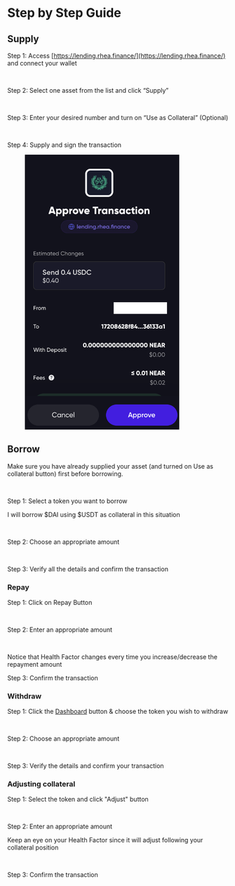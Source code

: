 # Step by Step Guide

## Supply

Step 1: Access [https://lending.rhea.finance/](https://lending.rhea.finance/) and connect your wallet

<figure><img src="../../../.gitbook/assets/Screenshot 2025-04-17 at 12.43.41 AM.png" alt=""><figcaption></figcaption></figure>

Step 2: Select one asset from the list and click “Supply”

<figure><img src="../../../.gitbook/assets/Screenshot 2025-04-17 at 12.49.18 AM.png" alt=""><figcaption></figcaption></figure>

Step 3: Enter your desired number and turn on “Use as Collateral” (Optional)

<div data-full-width="false"><figure><img src="../../../.gitbook/assets/Screenshot 2025-04-17 at 12.53.14 AM.png" alt="" width="375"><figcaption></figcaption></figure></div>

Step 4: Supply and sign the transaction

<figure><img src="../../../.gitbook/assets/wwwwww.png" alt="" width="352"><figcaption></figcaption></figure>

## Borrow

Make sure you have already supplied your asset (and turned on Use as collateral button) first before borrowing.

<figure><img src="../../../.gitbook/assets/Screenshot 2025-04-17 at 12.58.14 AM.png" alt=""><figcaption></figcaption></figure>

Step 1: Select a token you want to borrow

I will borrow $DAI using $USDT as collateral in this situation

<figure><img src="../../../.gitbook/assets/Screenshot 2025-04-17 at 1.02.39 AM.png" alt=""><figcaption></figcaption></figure>

Step 2: Choose an appropriate amount

<figure><img src="../../../.gitbook/assets/Screenshot 2025-04-17 at 1.04.31 AM.png" alt="" width="375"><figcaption></figcaption></figure>

Step 3: Verify all the details and confirm the transaction

### Repay

Step 1: Click on Repay Button

<figure><img src="../../../.gitbook/assets/Screenshot 2025-04-17 at 1.06.22 AM.png" alt=""><figcaption></figcaption></figure>

Step 2: Enter an appropriate amount&#x20;

<figure><img src="../../../.gitbook/assets/Screenshot 2025-04-17 at 1.07.49 AM.png" alt="" width="375"><figcaption></figcaption></figure>

Notice that Health Factor changes every time you increase/decrease the repayment amount

Step 3: Confirm the transaction

### Withdraw

Step 1: Click the [Dashboard](https://lending.rhea.finance/dashboard) button & choose the token you wish to withdraw

<figure><img src="../../../.gitbook/assets/Screenshot 2025-04-17 at 1.15.22 AM.png" alt=""><figcaption></figcaption></figure>

Step 2:  Choose an appropriate amount

<figure><img src="../../../.gitbook/assets/Screenshot 2025-04-17 at 1.12.15 AM.png" alt="" width="375"><figcaption></figcaption></figure>

Step 3: Verify the details and confirm your transaction

### Adjusting collateral

Step 1: Select the token and click "Adjust" button

<figure><img src="../../../.gitbook/assets/Screenshot 2025-04-17 at 1.13.21 AM.png" alt=""><figcaption></figcaption></figure>

Step 2: Enter an appropriate amount&#x20;

Keep an eye on your Health Factor since it will adjust following your collateral position

<figure><img src="../../../.gitbook/assets/Screenshot 2025-04-17 at 1.16.47 AM.png" alt="" width="375"><figcaption></figcaption></figure>

Step 3: Confirm the transaction
